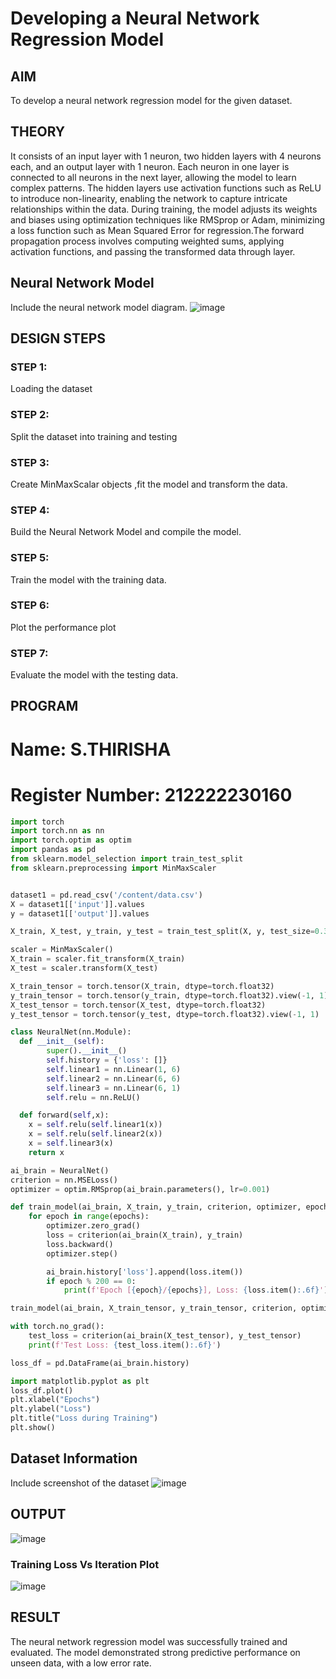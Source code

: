 # Developing a Neural Network Regression Model

## AIM
To develop a neural network regression model for the given dataset.

## THEORY
It consists of an input layer with 1 neuron, two hidden layers with 4 neurons each, and an output layer with 1 neuron. Each neuron in one layer is connected to all neurons in the next layer, allowing the model to learn complex patterns. The hidden layers use activation functions such as ReLU to introduce non-linearity, enabling the network to capture intricate relationships within the data. During training, the model adjusts its weights and biases using optimization techniques like RMSprop or Adam, minimizing a loss function such as Mean Squared Error for regression.The forward propagation process involves computing weighted sums, applying activation functions, and passing the transformed data through layer.

## Neural Network Model
Include the neural network model diagram.
![image](https://github.com/user-attachments/assets/db0c5298-2000-4c9a-8088-84130f4f8f62)

## DESIGN STEPS
### STEP 1:
Loading the dataset

### STEP 2:
Split the dataset into training and testing

### STEP 3:
Create MinMaxScalar objects ,fit the model and transform the data.

### STEP 4:
Build the Neural Network Model and compile the model.

### STEP 5:
Train the model with the training data.

### STEP 6:
Plot the performance plot

### STEP 7:
Evaluate the model with the testing data.

## PROGRAM
# Name: S.THIRISHA
# Register Number: 212222230160

```python
import torch
import torch.nn as nn
import torch.optim as optim
import pandas as pd
from sklearn.model_selection import train_test_split
from sklearn.preprocessing import MinMaxScaler


dataset1 = pd.read_csv('/content/data.csv')
X = dataset1[['input']].values
y = dataset1[['output']].values

X_train, X_test, y_train, y_test = train_test_split(X, y, test_size=0.33, random_state=33)

scaler = MinMaxScaler()
X_train = scaler.fit_transform(X_train)
X_test = scaler.transform(X_test)

X_train_tensor = torch.tensor(X_train, dtype=torch.float32)
y_train_tensor = torch.tensor(y_train, dtype=torch.float32).view(-1, 1)
X_test_tensor = torch.tensor(X_test, dtype=torch.float32)
y_test_tensor = torch.tensor(y_test, dtype=torch.float32).view(-1, 1)

class NeuralNet(nn.Module):
  def __init__(self):
        super().__init__()
        self.history = {'loss': []}
        self.linear1 = nn.Linear(1, 6)
        self.linear2 = nn.Linear(6, 6)
        self.linear3 = nn.Linear(6, 1)
        self.relu = nn.ReLU()

  def forward(self,x):
    x = self.relu(self.linear1(x))
    x = self.relu(self.linear2(x))
    x = self.linear3(x)
    return x

ai_brain = NeuralNet()
criterion = nn.MSELoss()
optimizer = optim.RMSprop(ai_brain.parameters(), lr=0.001)

def train_model(ai_brain, X_train, y_train, criterion, optimizer, epochs=2000):
    for epoch in range(epochs):
        optimizer.zero_grad()
        loss = criterion(ai_brain(X_train), y_train)
        loss.backward()
        optimizer.step()

        ai_brain.history['loss'].append(loss.item())
        if epoch % 200 == 0:
            print(f'Epoch [{epoch}/{epochs}], Loss: {loss.item():.6f}')

train_model(ai_brain, X_train_tensor, y_train_tensor, criterion, optimizer)

with torch.no_grad():
    test_loss = criterion(ai_brain(X_test_tensor), y_test_tensor)
    print(f'Test Loss: {test_loss.item():.6f}')

loss_df = pd.DataFrame(ai_brain.history)

import matplotlib.pyplot as plt
loss_df.plot()
plt.xlabel("Epochs")
plt.ylabel("Loss")
plt.title("Loss during Training")
plt.show()
```
## Dataset Information
Include screenshot of the dataset
![image](https://github.com/user-attachments/assets/0b9a5801-f31f-4534-ab57-539ed463b986)

## OUTPUT
![image](https://github.com/user-attachments/assets/1534f5be-f0c9-418b-bad2-21504ea089db)


### Training Loss Vs Iteration Plot
![image](https://github.com/user-attachments/assets/ac7869ca-ef98-423a-8c2c-91840816362b)


## RESULT
The neural network regression model was successfully trained and evaluated. The model demonstrated strong predictive performance on unseen data, with a low error rate.
